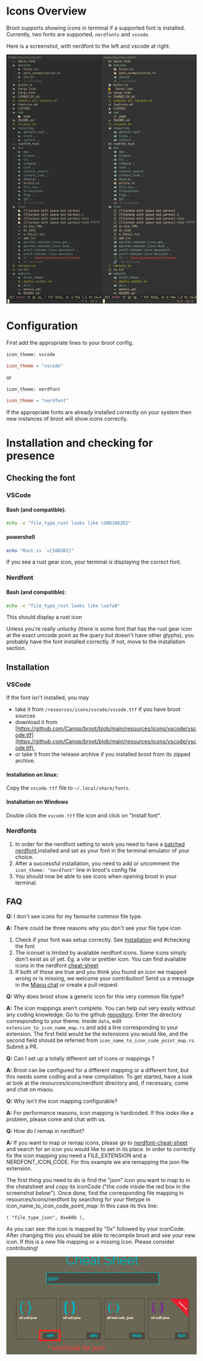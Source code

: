 # Icons Overview

Broot supports showing icons in terminal if a supported font is installed. 
Currently, two fonts are supported, `nerdfonts` and `vscode`. 

Here is a screenshot, with nerdfont to the left and vscode at right:

![Broot icon comparison](img/20240225-icon-comparison.png)

# Configuration 

First add the appropriate lines to your broot config.

```hjson
icon_theme: vscode
```
```toml
icon_theme = "vscode"
```

or

```hjson
icon_theme: nerdfont
```
```toml
icon_theme = "nerdfont"
```

If the appropriate fonts are already installed correctly on your system then new instances of broot will show icons correctly. 

# Installation and checking for presence

## Checking the font

### VSCode

#### Bash (and compatible):
```bash
echo -e "file_type_rust looks like \U001002D2"
```

#### powershell

```powershell
echo "Rust is `u{1002D2}"
```
If you see a rust gear icon, your terminal is displaying the correct font.

### Nerdfont

#### Bash (and compatible):
```bash
echo -e "file_type_rust looks like \ue7a8"
```

This should display a rust icon

Unless you're really unlucky (there is some font that has the rust gear icon at the exact unicode point as the query but doesn't have other glyphs), you probably have the font installed correctly. If not, move to the installation section. 


## Installation

### VSCode

If the font isn't installed, you may

* take it from `/resources/icons/vscode/vscode.ttf` if you have broot sources
* download it from [https://github.com/Canop/broot/blob/main/resources/icons/vscode/vscode.ttf](https://github.com/Canop/broot/blob/main/resources/icons/vscode/vscode.ttf),
* or take it from the release archive if you installed broot from its zipped archive.

#### Installation on linux:

Copy the `vscode.ttf` file to `~/.local/share/fonts`.

#### Installation on Windows

Double click  the `vscode.ttf` file icon and click on "Install font".


### Nerdfonts

1. In order for the nerdfont setting to work you need to have a <a href="https://github.com/ryanoasis/nerd-fonts" target="_blank">patched nerdfont
</a> installed and set as your font in the terminal emulator of your choice.
2. After a successful installation, you need to add or uncomment the `icon_theme: "nerdfont"` line  in broot's config file
3. You should now be able to see icons when opening broot in your terminal.



## FAQ

**Q:** I don't see icons for my favourite common file type.

**A:** There could be three reasons why you don't see your file type icon

1. Check if your font was setup correctly. See [Installation](icons.md#minstallation) and #checking the font
2. The iconset is limited by available nerdfont icons. Some icons simply don't exist as of yet.
    Eg. a vite or prettier icon. You can find available icons in the nerdfont [cheat-sheet](https://www.nerdfonts.com/cheat-sheet)
3. If both of those are true and you think you found an icon we mapped wrong or is missing, we welcome your contribution! Send us a message in the [Miaou chat](https://miaou.dystroy.org/3490?broot) or create a pull request

**Q:** Why does broot show a generic icon for this very common file type?

**A:** The icon mappings aren't complete. You can help out very easily without any coding knowledge. Go to the github [repository](https://github.com/Canop/broot/tree/main/resources/icons). Enter the directory corresponding to your theme. Inside `data`, edit `extension_to_icon_name_map.rs` and add a line corresponding to your extension. The first field would be the extensions you would like, and the second field should be referred from `icon_name_to_icon_code_point_map.rs`. Submit a PR.


**Q:** Can I set up a totally different set of icons or mappings ?

**A:** Broot can be configured for a different mapping or a different font, but this needs some coding and a new compilation.
To get started, have a look at look at the resources/icons/nerdfont directory and, if necessary, come and chat on miaou.


**Q:** Why isn't the icon mapping configurable?

**A:** For performance reasons, icon mapping is hardcoded. If this looks like a problem, please come and chat with us.


**Q:** How do I remap in nerdfont? 

**A:** If you want to map or remap icons, please go to <a href="https://www.nerdfonts.com/cheat-sheet" target="_blank">nerdfont-cheat-sheet</a> and search for an icon you would like to set in its place.
In order to correctly fix the icon mapping you need a FILE_EXTENSION and a NERDFONT_ICON_CODE. For this example we are remapping the json file extension.

The first thing you need to do is find the "json" icon you want to map to in the cheatsheet and copy its iconCode ("the code inside the red box in the screenshot below").
Once done, find the corresponding file mapping in resources/icons/nerdfont by searching for your filetype in icon_name_to_icon_code_point_map:
In this case its this line:
```
( "file_type_json", 0xe60b ),
```
As you can see: the icon is mapped by "0x" followed by your iconCode. After changing this you should be able to recompile broot and see your new icon. If this is a new file mapping or a missing icon. Please consider contributing!


![nerdfont cheatsheet iconCode](img/20240225-nerdfont-cheatsheet.png)


